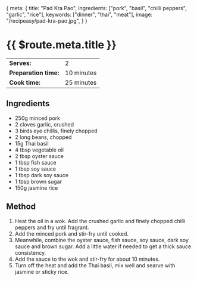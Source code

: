 <route>
{
  meta: {
    title: "Pad Kra Pao",
    ingredients: ["pork", "basil", "chilli peppers", "garlic", "rice"],
    keywords: ["dinner", "thai", "meat"],
    image: "/recipeasy/pad-kra-pao.jpg",
  }
}
</route>

<RecipeLayout>

# {{ $route.meta.title }}

|                       |            |
| --------------------- | ---------- |
| **Serves:**           | 2          |
| **Preparation time:** | 10 minutes |
| **Cook time:**        | 25 minutes |

## Ingredients

-   250g minced pork
-   2 cloves garlic, crushed
-   3 birds eye chillis, finely chopped
-   2 long beans, chopped
-   15g Thai basil
-   4 tbsp vegetable oil
-   2 tbsp oyster sauce
-   1 tbsp fish sauce
-   1 tbsp soy sauce
-   1 tbsp dark soy sauce
-   1 tbsp brown sugar
-   150g jasmine rice

## Method

1. Heat the oil in a wok. Add the crushed garlic and finely chopped chilli peppers and fry until fragrant.
2. Add the minced pork and stir-fry until cooked.
3. Meanwhile, combine the oyster sauce, fish sauce, soy sauce, dark soy sauce and brown sugar. Add a little water if needed to get a thick sauce consistency.
4. Add the sauce to the wok and stir-fry for about 10 minutes.
5. Turn off the heat and add the Thai basil, mix well and searve with jasmine or sticky rice.

</RecipeLayout>
